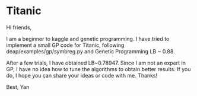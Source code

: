 # Titanic

Hi friends,

I am a beginner to kaggle and genetic programming. I have tried to implement a small GP code for Titanic, following deap/examples/gp/symbreg.py and Genetic Programming LB ~ 0.88.

After a few trials, I have obtained LB~0.78947. Since I am not an expert in GP, I have no idea how to tune the algorithms to obtain better results. If you do, I hope you can share your ideas or code with me. Thanks!

Best, Yan
